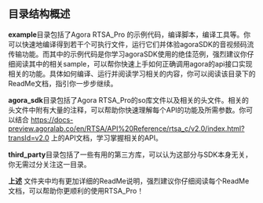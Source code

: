 
## 目录结构概述

**example**目录包括了Agora RTSA_Pro 的示例代码，编译脚本，编译工具等。你可以快速地编译得到若干个可执行文件，运行它们并体验agoraSDK的音视频码流传输功能。而其中的示例代码是你学习agoraSDK使用的绝佳范例，强烈建议你仔细阅读其中的相关sample，可以帮你快速上手如何正确调用agora的api接口实现相关的功能。具体如何编译、运行并阅读学习相关的内容，你可以阅读该目录下的ReadMe文档，指引你一步步继续。

**agora_sdk**目录包括了Agora RTSA_Pro的so库文件以及相关的头文件。相关的头文件中附有大量的注释，可以帮助你快速理解每个API的功能及所需参数。你可以结合 https://docs-preview.agoralab.co/en/RTSA/API%20Reference/rtsa_c/v2.0/index.html?transId=v2.0  上的API文档，学习掌握相关的API。

**third_party**目录包括了一些有用的第三方库，可以认为这部分与SDK本身无关，你无需过分关注这一目录。

**上述** 文件夹中均有更加详细的ReadMe说明，强烈建议你仔细阅读每个ReadMe文档，可以帮助你更顺利的使用RTSA_Pro！
